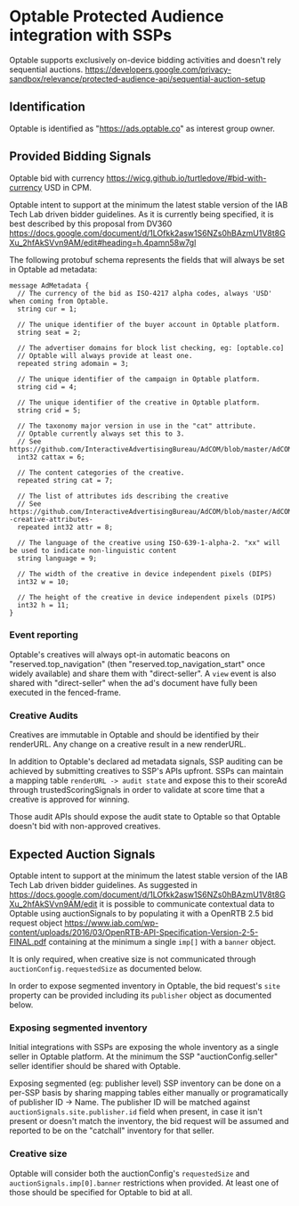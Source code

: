 # Optable Protected Audience integration with SSPs

Optable supports exclusively on-device bidding activities and doesn't rely sequential auctions.
https://developers.google.com/privacy-sandbox/relevance/protected-audience-api/sequential-auction-setup

## Identification
Optable is identified as "https://ads.optable.co" as interest group owner.

## Provided Bidding Signals
Optable bid with currency https://wicg.github.io/turtledove/#bid-with-currency USD in CPM.

Optable intent to support at the minimum the latest stable version of the IAB Tech Lab driven bidder guidelines.
As it is currently being specified, it is best described by this proposal from DV360 https://docs.google.com/document/d/1LOfkk2asw1S6NZs0hBAzmU1V8t8GXu_2hfAkSVvn9AM/edit#heading=h.4pamn58w7gl

The following protobuf schema represents the fields that will always be set in Optable ad metadata:

```
message AdMetadata {
  // The currency of the bid as ISO-4217 alpha codes, always 'USD' when coming from Optable.
  string cur = 1;

  // The unique identifier of the buyer account in Optable platform.
  string seat = 2;

  // The advertiser domains for block list checking, eg: [optable.co]
  // Optable will always provide at least one.
  repeated string adomain = 3;

  // The unique identifier of the campaign in Optable platform.
  string cid = 4;

  // The unique identifier of the creative in Optable platform.
  string crid = 5;

  // The taxonomy major version in use in the "cat" attribute.
  // Optable currently always set this to 3.
  // See https://github.com/InteractiveAdvertisingBureau/AdCOM/blob/master/AdCOM%20v1.0%20FINAL.md#list_categorytaxonomies
  int32 cattax = 6;

  // The content categories of the creative.
  repeated string cat = 7;

  // The list of attributes ids describing the creative
  // See https://github.com/InteractiveAdvertisingBureau/AdCOM/blob/master/AdCOM%20v1.0%20FINAL.md#list--creative-attributes-
  repeated int32 attr = 8;

  // The language of the creative using ISO-639-1-alpha-2. "xx" will be used to indicate non-linguistic content
  string language = 9;

  // The width of the creative in device independent pixels (DIPS)
  int32 w = 10;

  // The height of the creative in device independent pixels (DIPS)
  int32 h = 11;
}
```

### Event reporting
Optable's creatives will always opt-in automatic beacons on "reserved.top_navigation" (then "reserved.top_navigation_start" once widely available) and share them with "direct-seller".
A `view` event is also shared with "direct-seller" when the ad's document have fully been executed in the fenced-frame.

### Creative Audits
Creatives are immutable in Optable and should be identified by their renderURL. Any change on a creative result in a new renderURL.

In addition to Optable's declared ad metadata signals, SSP auditing can be achieved by submitting creatives to SSP's APIs upfront.
SSPs can maintain a mapping table `renderURL -> audit state` and expose this to their scoreAd through trustedScoringSignals in order to validate at score time that a creative is approved for winning.

Those audit APIs should expose the audit state to Optable so that Optable doesn't bid with non-approved creatives.

## Expected Auction Signals
Optable intent to support at the minimum the latest stable version of the IAB Tech Lab driven bidder guidelines.
As suggested in https://docs.google.com/document/d/1LOfkk2asw1S6NZs0hBAzmU1V8t8GXu_2hfAkSVvn9AM/edit it is possible to communicate contextual data to Optable using auctionSignals to by populating it with a OpenRTB 2.5 bid request object https://www.iab.com/wp-content/uploads/2016/03/OpenRTB-API-Specification-Version-2-5-FINAL.pdf containing at the minimum a single `imp[]` with a `banner` object.

It is only required, when creative size is not communicated through `auctionConfig.requestedSize` as documented below.

In order to expose segmented inventory in Optable, the bid request's `site` property can be provided including its `publisher` object as documented below.

### Exposing segmented inventory
Initial integrations with SSPs are exposing the whole inventory as a single seller in Optable platform.
At the minimum the SSP "auctionConfig.seller" seller identifier should be shared with Optable.

Exposing segmented (eg: publisher level) SSP inventory can be done on a per-SSP basis by sharing mapping tables either manually or programatically of publisher ID -> Name.
The publisher ID will be matched against `auctionSignals.site.publisher.id` field when present, in case it isn't present or doesn't match the inventory, the bid request will be assumed and reported to be on the "catchall" inventory for that seller.

### Creative size
Optable will consider both the auctionConfig's `requestedSize` and `auctionSignals.imp[0].banner` restrictions when provided.
At least one of those should be specified for Optable to bid at all.
